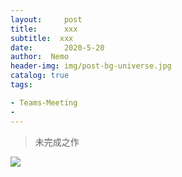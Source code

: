 ```yaml
---
layout:     post
title:      xxx
subtitle:  xxx
date:       2020-5-20
author:  Nemo
header-img: img/post-bg-universe.jpg
catalog: true
tags:

- Teams-Meeting
- 
---
```


> 未完成之作

![](https://raw.githubusercontent.com/tangx007/tangx007.github.io/master/img/20200520100358.png)

